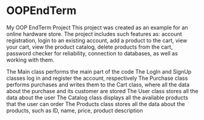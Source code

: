 # OOPEndTerm
My OOP EndTerm Project
 This project was created as an example for an online hardware store. The project includes such features as: account registration, login to an existing account, add a product to the cart, view your cart, view the product catalog, delete products from the cart, password checker for reliability, connection to databases, as well as working with them.

The Main class performs the main part of the code
The LogIn and SignUp classes log in and register the account, respectively
The Purchase class performs purchases and writes them to the Cart class, where all the data about the purchase and its customer are stored
The User class stores all the data about the user
The Catalog class displays all the available products that the user can order
The Products class stores all the data about the products, such as ID, name, price, product description
